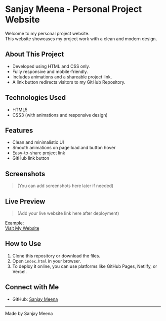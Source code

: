 # Sanjay Meena - Personal Project Website

Welcome to my personal project website.  
This website showcases my project work with a clean and modern design.

## About This Project

- Developed using HTML and CSS only.
- Fully responsive and mobile-friendly.
- Includes animations and a shareable project link.
- A link button redirects visitors to my GitHub Repository.

## Technologies Used

- HTML5
- CSS3 (with animations and responsive design)

## Features

- Clean and minimalistic UI
- Smooth animations on page load and button hover
- Easy-to-share project link
- GitHub link button

## Screenshots

> (You can add screenshots here later if needed)

## Live Preview

> (Add your live website link here after deployment)

Example:  
[Visit My Website](https://your-username.github.io/your-repo-name/)

## How to Use

1. Clone this repository or download the files.
2. Open `index.html` in your browser.
3. To deploy it online, you can use platforms like GitHub Pages, Netlify, or Vercel.

## Connect with Me

- GitHub: [Sanjay Meena](https://github.com/edl-iitb/edl-25-project-submission-edl25_mon18)

---

Made by Sanjay Meena
